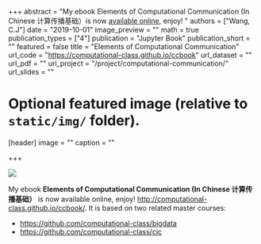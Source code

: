 +++
abstract = "My ebook Elements of Computational Communication (In Chinese 计算传播基础）is now [available online](http://computational-class.github.io/ccbook/), enjoy! "
authors = ["Wang, C.J"]
date = "2019-10-01"
image_preview = ""
math = true
publication_types = ["4"]
publication = "Jupyter Book"
publication_short = ""
featured = false
title = "Elements of Computational Communication"
url_code = "https://computational-class.github.io/ccbook"
url_dataset = ""
url_pdf = ""
url_project = "/project/computational-communication/"
url_slides = ""


# Optional featured image (relative to `static/img/` folder).
[header]
image = ""
caption = ""

+++

![](/img/headers/ccbooklogo2.png)

My ebook **Elements of Computational Communication (In Chinese 计算传播基础）** is now available online, enjoy! http://computational-class.github.io/ccbook/. It is based on two related master courses:

- https://github.com/computational-class/bigdata
- https://github.com/computational-class/cjc
